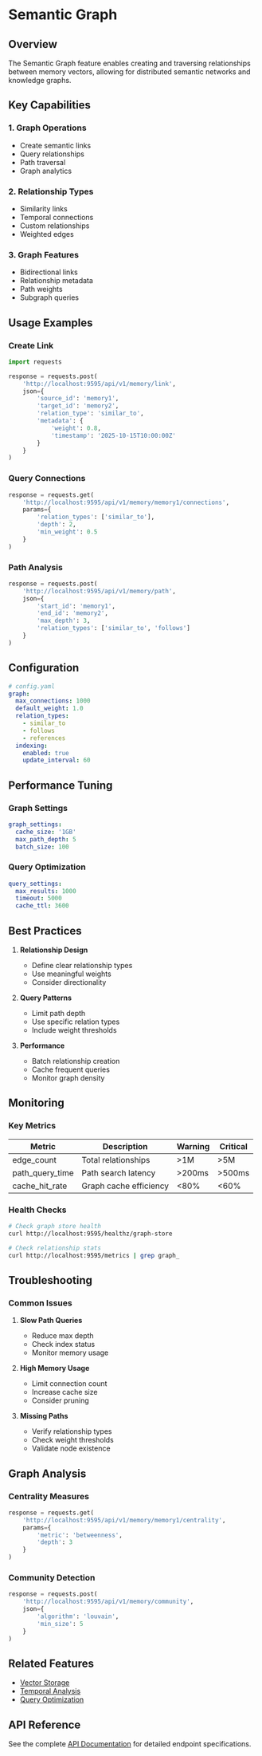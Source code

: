# Semantic Graph

## Overview

The Semantic Graph feature enables creating and traversing relationships between memory vectors, allowing for distributed semantic networks and knowledge graphs.

## Key Capabilities

### 1. Graph Operations

- Create semantic links
- Query relationships
- Path traversal
- Graph analytics

### 2. Relationship Types

- Similarity links
- Temporal connections
- Custom relationships
- Weighted edges

### 3. Graph Features

- Bidirectional links
- Relationship metadata
- Path weights
- Subgraph queries

## Usage Examples

### Create Link

```python
import requests

response = requests.post(
    'http://localhost:9595/api/v1/memory/link',
    json={
        'source_id': 'memory1',
        'target_id': 'memory2',
        'relation_type': 'similar_to',
        'metadata': {
            'weight': 0.8,
            'timestamp': '2025-10-15T10:00:00Z'
        }
    }
)
```

### Query Connections

```python
response = requests.get(
    'http://localhost:9595/api/v1/memory/memory1/connections',
    params={
        'relation_types': ['similar_to'],
        'depth': 2,
        'min_weight': 0.5
    }
)
```

### Path Analysis

```python
response = requests.post(
    'http://localhost:9595/api/v1/memory/path',
    json={
        'start_id': 'memory1',
        'end_id': 'memory2',
        'max_depth': 3,
        'relation_types': ['similar_to', 'follows']
    }
)
```

## Configuration

```yaml
# config.yaml
graph:
  max_connections: 1000
  default_weight: 1.0
  relation_types:
    - similar_to
    - follows
    - references
  indexing:
    enabled: true
    update_interval: 60
```

## Performance Tuning

### Graph Settings

```yaml
graph_settings:
  cache_size: '1GB'
  max_path_depth: 5
  batch_size: 100
```

### Query Optimization

```yaml
query_settings:
  max_results: 1000
  timeout: 5000
  cache_ttl: 3600
```

## Best Practices

1. **Relationship Design**
   - Define clear relationship types
   - Use meaningful weights
   - Consider directionality

2. **Query Patterns**
   - Limit path depth
   - Use specific relation types
   - Include weight thresholds

3. **Performance**
   - Batch relationship creation
   - Cache frequent queries
   - Monitor graph density

## Monitoring

### Key Metrics

| Metric | Description | Warning | Critical |
|--------|-------------|----------|----------|
| edge_count | Total relationships | >1M | >5M |
| path_query_time | Path search latency | >200ms | >500ms |
| cache_hit_rate | Graph cache efficiency | <80% | <60% |

### Health Checks

```bash
# Check graph store health
curl http://localhost:9595/healthz/graph-store

# Check relationship stats
curl http://localhost:9595/metrics | grep graph_
```

## Troubleshooting

### Common Issues

1. **Slow Path Queries**
   - Reduce max depth
   - Check index status
   - Monitor memory usage

2. **High Memory Usage**
   - Limit connection count
   - Increase cache size
   - Consider pruning

3. **Missing Paths**
   - Verify relationship types
   - Check weight thresholds
   - Validate node existence

## Graph Analysis

### Centrality Measures

```python
response = requests.get(
    'http://localhost:9595/api/v1/memory/memory1/centrality',
    params={
        'metric': 'betweenness',
        'depth': 3
    }
)
```

### Community Detection

```python
response = requests.post(
    'http://localhost:9595/api/v1/memory/community',
    json={
        'algorithm': 'louvain',
        'min_size': 5
    }
)
```

## Related Features

- [Vector Storage](./vector-storage.md)
- [Temporal Analysis](./temporal-analysis.md)
- [Query Optimization](./query-optimization.md)

## API Reference

See the complete [API Documentation](../../development-manual/api-reference.md) for detailed endpoint specifications.
